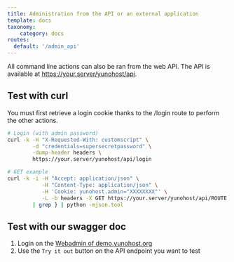 ```yaml
---
title: Administration from the API or an external application
template: docs
taxonomy:
    category: docs
routes:
  default: '/admin_api'
---
```


All command line actions can also be ran from the web API. The API is available at <https://your.server/yunohost/api>.

## Test with curl

You must first retrieve a login cookie thanks to the /login route to perform the other actions.

```bash
# Login (with admin password)
curl -k -H "X-Requested-With: customscript" \
        -d "credentials=supersecretpassword" \
        -dump-header headers \
        https://your.server/yunohost/api/login

# GET example
curl -k -i -H "Accept: application/json" \
           -H "Content-Type: application/json" \
           -H 'Cookie: yunohost.admin="XXXXXXXX"' \
           -L -b headers -X GET https://your.server/yunohost/api/ROUTE \
        | grep } | python -mjson.tool
```

## Test with our swagger doc

 1. Login on the [Webadmin of demo.yunohost.org](https://demo.yunohost.org/yunohost/admin/)
 2. Use the `Try it out` button on the API endpoint you want to test

<div id="swagger-ui"></div>
<style>
#swagger-ui .topbar {
    display: none;
}
</style>
<link rel="stylesheet" type="text/css" href="/user/themes/yunohost-docs/css/swagger-ui.css" />
<script src="/user/themes/yunohost-docs/js/swagger-ui-bundle.js" charset="UTF-8"> </script>
<script src="/user/themes/yunohost-docs/js/swagger-ui-standalone-preset.js" charset="UTF-8"> </script>
<script src="/user/themes/yunohost-docs/js/openapi.js" type="text/javascript" language="javascript"></script>
<script>
    window.onload = function() {
  //<editor-fold desc="Changeable Configuration Block">
  // the following lines will be replaced by docker/configurator, when it runs in a docker-container
  window.ui = SwaggerUIBundle({
    spec: openapiJSON,
    dom_id: '#swagger-ui',
    deepLinking: true,
    displayOperationId: true,
    validatorUrl: null,
    presets: [
      SwaggerUIBundle.presets.apis,
      SwaggerUIStandalonePreset
    ],
    withCredentials: true,
    layout: "StandaloneLayout"
  });

  //</editor-fold>
};

</script>
